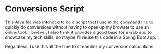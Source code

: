 # Conversions Script

This Java file was intended to be a script that I use in the command line
to quickly do conversions without having to open up my browser to use an
online tool. However, I also think it provides a good base for a web app
to showcase my tech skills, so maybe I'll reuse this code in a Spring Boot
app.

Regardless, I use this all the time to streamline my conversion calculations.